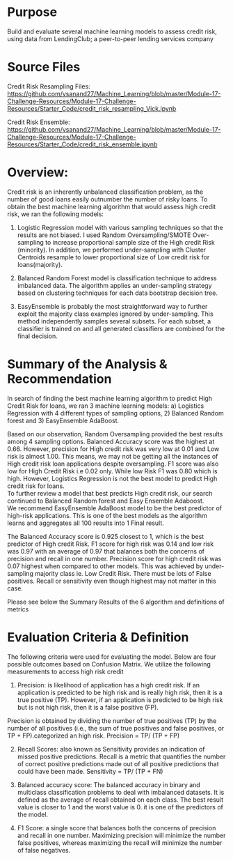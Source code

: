 # Purpose
Build and evaluate several machine learning models to assess credit risk, using data from LendingClub; a peer-to-peer lending services company

# Source Files

Credit Risk Resampling Files: https://github.com/vsanand27/Machine_Learning/blob/master/Module-17-Challenge-Resources/Module-17-Challenge-Resources/Starter_Code/credit_risk_resampling_Vick.ipynb

Credit Risk Ensemble: https://github.com/vsanand27/Machine_Learning/blob/master/Module-17-Challenge-Resources/Module-17-Challenge-Resources/Starter_Code/credit_risk_ensemble.ipynb

# Overview:
Credit risk is an inherently unbalanced classification problem, as the number of good loans easily outnumber the number of risky loans.
To obtain the best machine learning algorithm that would assess high credit risk, we ran the following models: 

1)	Logistic Regression model with various sampling techniques so that the results are not biased.  I used Random Oversampling/SMOTE Over-sampling to increase proportional sample size of the High credit Risk (minority).  In addition, we performed under-sampling with Cluster Centroids resample to lower proportional size of Low credit risk for loans(majority).  

2)	Balanced Random Forest model is classification technique to address imbalanced  data. The algorithm applies an under-sampling strategy based on clustering techniques for each data bootstrap decision tree.  

3)	EasyEnsemble is probably the most straightforward way to further exploit the majority class examples ignored by under-sampling. This method independently samples several subsets. For each subset, a classifier is trained on and all generated classifiers are combined for the final decision. 

# Summary of the Analysis & Recommendation
In search of finding the best machine learning algorithm to predict High Credit Risk for loans, we ran 3 machine learning models: a) Logistics Regression with 4 different types of sampling options, 2) Balanced Random forest and 3) EasyEnsemble AdaBoost.  

Based on our observation, Random Oversampling provided the best results among 4 sampling options.  Balanced Accuracy score was the highest at 0.66. However, precision for High credit risk was very low at 0.01 and Low risk is almost 1.00.  This means, we may not be getting all the instances of High credit risk loan applications despite oversampling.  F1 score was also low for High Credit Risk i.e 0.02 only.  While low Risk F1 was 0.80 which is high.  However, Logistics Regression is not the best model to predict High credit risk for loans.  
To further review a model that best predicts High credit risk, our search continued to Balanced Random forest and Easy Ensemble Adaboost.  
We recommend EasyEnsemble AdaBoost model to be the best predictor of high-risk applications.  This is one of the best models as the algorithm learns and aggregates all 100 results into 1 Final result. 

The Balanced Accuracy score is 0.925 closest to 1, which is the best predictor of High credit Risk. F1 score for high risk was 0.14 and low risk was 0.97 with an average of 0.97 that balances both the concerns of precision and recall in one number. Precision score for high credit risk was 0.07 highest when compared to other models.  This was achieved by under-sampling majority class ie. Low Credit Risk.   There must be lots of False positives.  Recall or sensitivity even though highest may not matter in this case.

Please see below the Summary Results of the 6 algorithm and definitions of metrics


# Evaluation Criteria & Definition
The following criteria were used for evaluating the model. Below are four possible outcomes based on Confusion Matrix.  We utilize the following measurements to access high risk credit
 
1.	Precision: is likelihood of application has a high credit risk. If an application is predicted to be high risk and is really high risk, then it is a true positive (TP). However, if an application is predicted to be high risk but is not high risk, then it is a false positive (FP). 

Precision is obtained by dividing the number of true positives (TP) by the number of all positives (i.e., the sum of true positives and false positives, or TP + FP).categorized an high risk.  Precision = TP/ (TP + FP)

2.	Recall Scores: also known as Sensitivity provides an indication of missed positive predictions.  Recall is a metric that quantifies the number of correct positive predictions made out of all positive predictions that could have been made. Sensitivity = TP/ (TP + FN)

3.	Balanced accuracy score: The balanced accuracy in binary and multiclass classification problems to deal with imbalanced datasets. It is defined as the average of recall obtained on each class. The best result value is closer to 1 and the worst value is 0.  it is one of the predictors of the model.

4.	F1 Score: a single score that balances both the concerns of precision and recall in one number. Maximizing precision will minimize the number false positives, whereas maximizing the recall will minimize the number of false negatives.

